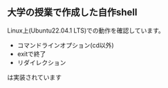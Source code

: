 ## 大学の授業で作成した自作shell    
Linux上(Ubuntu22.04.1 LTS)での動作を確認しています。

- コマンドラインオプション(cd以外)
- exitで終了
- リダイレクション

は実装されています

